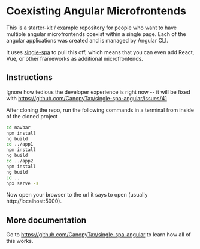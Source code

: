 # Coexisting Angular Microfrontends
This is a starter-kit / example repository for people who want to have multiple angular microfrontends coexist within a single page. Each
of the angular applications was created and is managed by Angular CLI.

It uses [single-spa](https://single-spa.js.org) to pull this off, which means that you can even add React, Vue, or other frameworks as
additional microfrontends.

## Instructions
Ignore how tedious the developer experience is right now -- it will be fixed with https://github.com/CanopyTax/single-spa-angular/issues/41

After cloning the repo, run the following commands in a terminal from inside of the cloned project
```sh
cd navbar
npm install
ng build
cd ../app1
npm install
ng build
cd ../app2
npm install
ng build
cd ..
npx serve -s 
```

Now open your browser to the url it says to open (usually http://localhost:5000).

## More documentation
Go to https://github.com/CanopyTax/single-spa-angular to learn how all of this works.